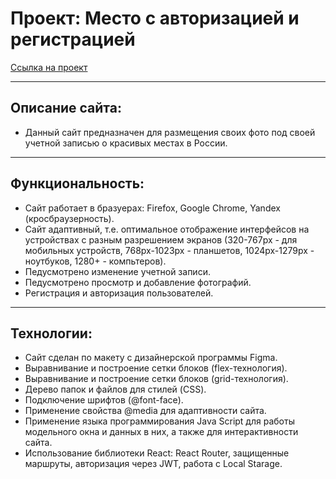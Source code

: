 # Проект: Место с авторизацией и регистрацией

[Ссылка на проект](https://ksusbel.github.io/react-mesto-auth/)

___________________________
## Описание сайта:
* Данный сайт предназначен для размещения своих фото под своей учетной записью о красивых местах в России.

___________________________
## Функциональность:
* Сайт работает в бразуерах: Firefox, Google Chrome, Yandex (кросбраузерность).
* Сайт адаптивный, т.е. оптимальное отображение интерфейсов на устройствах с разным разрешением экранов (320-767px - для мобильных устройств, 768px-1023px - планшетов, 1024px-1279px - ноутбуков, 1280+ - компьтеров).
* Педусмотрено изменение учетной записи.
* Педусмотрено просмотр и добавление фотографий.
* Регистрация и авторизация пользователей.

___________________________
## Технологии:
* Сайт сделан по макету с дизайнерской программы Figma.
* Выравнивание и построение сетки блоков (flex-технология).
* Выравнивание и построение сетки блоков (grid-технология).
* Дерево папок и файлов для стилей (CSS).
* Подключение шрифтов (@font-face).
* Применение свойства @media для адаптивности сайта.
* Применение языка программирования Java Script для работы модельного окна и данных в них, а также для интерактивности сайта.
* Использование библиотеки React: React Router, защищенные маршруты, авторизация через JWT, работа с Local Starage.

